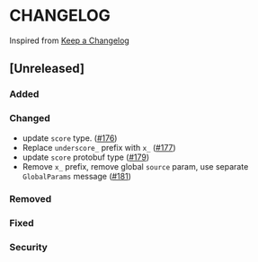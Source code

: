 # CHANGELOG

Inspired from [Keep a Changelog](https://keepachangelog.com/en/1.0.0/)

## [Unreleased]
### Added

### Changed
- update `score` type. ([#176](https://github.com/opensearch-project/opensearch-protobufs/pull/176))
- Replace `underscore_` prefix with `x_` ([#177](https://github.com/opensearch-project/opensearch-protobufs/pull/177))
- update `score` protobuf type ([#179](https://github.com/opensearch-project/opensearch-protobufs/pull/179))
- Remove `x_` prefix, remove global `source` param, use separate `GlobalParams` message ([#181](https://github.com/opensearch-project/opensearch-protobufs/pull/181))

### Removed

### Fixed

### Security
